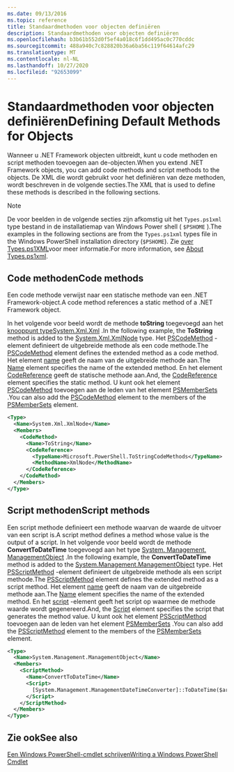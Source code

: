 ```yaml
---
ms.date: 09/13/2016
ms.topic: reference
title: Standaardmethoden voor objecten definiëren
description: Standaardmethoden voor objecten definiëren
ms.openlocfilehash: b3b61b552d0f5ef4a018c6f1dd495ac0c770cddc
ms.sourcegitcommit: 488a940c7c828820b36a6ba56c119f64614afc29
ms.translationtype: MT
ms.contentlocale: nl-NL
ms.lasthandoff: 10/27/2020
ms.locfileid: "92653099"
---
```

# <a name="defining-default-methods-for-objects"></a><span data-ttu-id="ae69d-103">Standaardmethoden voor objecten definiëren</span><span class="sxs-lookup"><span data-stu-id="ae69d-103">Defining Default Methods for Objects</span></span>

<span data-ttu-id="ae69d-104">Wanneer u .NET Framework objecten uitbreidt, kunt u code methoden en script methoden toevoegen aan de-objecten.</span><span class="sxs-lookup"><span data-stu-id="ae69d-104">When you extend .NET Framework objects, you can add code methods and script methods to the objects.</span></span>
<span data-ttu-id="ae69d-105">De XML die wordt gebruikt voor het definiëren van deze methoden, wordt beschreven in de volgende secties.</span><span class="sxs-lookup"><span data-stu-id="ae69d-105">The XML that is used to define these methods is described in the following sections.</span></span>

> [!NOTE]
> <span data-ttu-id="ae69d-106">De voor beelden in de volgende secties zijn afkomstig uit het `Types.ps1xml` type bestand in de installatiemap van Windows Power shell ( `$PSHOME` ).</span><span class="sxs-lookup"><span data-stu-id="ae69d-106">The examples in the following sections are from the `Types.ps1xml` types file in the Windows PowerShell installation directory (`$PSHOME`).</span></span> <span data-ttu-id="ae69d-107">Zie [over Types.ps1XML](/powershell/module/microsoft.powershell.core/about/about_types.ps1xml)voor meer informatie.</span><span class="sxs-lookup"><span data-stu-id="ae69d-107">For more information, see [About Types.ps1xml](/powershell/module/microsoft.powershell.core/about/about_types.ps1xml).</span></span>

## <a name="code-methods"></a><span data-ttu-id="ae69d-108">Code methoden</span><span class="sxs-lookup"><span data-stu-id="ae69d-108">Code methods</span></span>

<span data-ttu-id="ae69d-109">Een code methode verwijst naar een statische methode van een .NET Framework-object.</span><span class="sxs-lookup"><span data-stu-id="ae69d-109">A code method references a static method of a .NET Framework object.</span></span>

<span data-ttu-id="ae69d-110">In het volgende voor beeld wordt de methode **toString** toegevoegd aan het [ knooppunt typeSystem.Xml.Xml](/dotnet/api/System.Xml.XmlNode) .</span><span class="sxs-lookup"><span data-stu-id="ae69d-110">In the following example, the **ToString** method is added to the [System.Xml.XmlNode](/dotnet/api/System.Xml.XmlNode) type.</span></span> <span data-ttu-id="ae69d-111">Het [PSCodeMethod](/dotnet/api/system.management.automation.pscodemethod) -element definieert de uitgebreide methode als een code methode.</span><span class="sxs-lookup"><span data-stu-id="ae69d-111">The [PSCodeMethod](/dotnet/api/system.management.automation.pscodemethod) element defines the extended method as a code method.</span></span> <span data-ttu-id="ae69d-112">Het element [name](/dotnet/api/system.management.automation.psmemberinfo.name?view=pscore-6.2.0#System_Management_Automation_PSMemberInfo_Name) geeft de naam van de uitgebreide methode aan.</span><span class="sxs-lookup"><span data-stu-id="ae69d-112">The [Name](/dotnet/api/system.management.automation.psmemberinfo.name?view=pscore-6.2.0#System_Management_Automation_PSMemberInfo_Name) element specifies the name of the extended method.</span></span> <span data-ttu-id="ae69d-113">En het element [CodeReference](/dotnet/api/system.management.automation.pscodemethod.codereference?view=pscore-6.2.0#System_Management_Automation_PSCodeMethod_CodeReference) geeft de statische methode aan.</span><span class="sxs-lookup"><span data-stu-id="ae69d-113">And, the [CodeReference](/dotnet/api/system.management.automation.pscodemethod.codereference?view=pscore-6.2.0#System_Management_Automation_PSCodeMethod_CodeReference) element specifies the static method.</span></span> <span data-ttu-id="ae69d-114">U kunt ook het element [PSCodeMethod](/dotnet/api/system.management.automation.pscodemethod) toevoegen aan de leden van het element [PSMemberSets](/dotnet/api/system.management.automation.psmemberset?view=pscore-6.2.0) .</span><span class="sxs-lookup"><span data-stu-id="ae69d-114">You can also add the [PSCodeMethod](/dotnet/api/system.management.automation.pscodemethod) element to the members of the [PSMemberSets](/dotnet/api/system.management.automation.psmemberset?view=pscore-6.2.0) element.</span></span>

```xml
<Type>
  <Name>System.Xml.XmlNode</Name>
  <Members>
    <CodeMethod>
      <Name>ToString</Name>
      <CodeReference>
        <TypeName>Microsoft.PowerShell.ToStringCodeMethods</TypeName>
        <MethodName>XmlNode</MethodName>
      </CodeReference>
    </CodeMethod>
  </Members>
</Type>
```

## <a name="script-methods"></a><span data-ttu-id="ae69d-115">Script methoden</span><span class="sxs-lookup"><span data-stu-id="ae69d-115">Script methods</span></span>

<span data-ttu-id="ae69d-116">Een script methode definieert een methode waarvan de waarde de uitvoer van een script is.</span><span class="sxs-lookup"><span data-stu-id="ae69d-116">A script method defines a method whose value is the output of a script.</span></span> <span data-ttu-id="ae69d-117">In het volgende voor beeld wordt de methode **ConvertToDateTime** toegevoegd aan het type [System. Management. ManagementObject](/dotnet/api/System.Management.ManagementObject) .</span><span class="sxs-lookup"><span data-stu-id="ae69d-117">In the following example, the **ConvertToDateTime** method is added to the [System.Management.ManagementObject](/dotnet/api/System.Management.ManagementObject) type.</span></span> <span data-ttu-id="ae69d-118">Het [PSScriptMethod](/dotnet/api/system.management.automation.psscriptmethod?view=pscore-6.2.0) -element definieert de uitgebreide methode als een script methode.</span><span class="sxs-lookup"><span data-stu-id="ae69d-118">The [PSScriptMethod](/dotnet/api/system.management.automation.psscriptmethod?view=pscore-6.2.0) element defines the extended method as a script method.</span></span> <span data-ttu-id="ae69d-119">Het element [name](/dotnet/api/system.management.automation.psmemberinfo.name?view=pscore-6.2.0#System_Management_Automation_PSMemberInfo_Name) geeft de naam van de uitgebreide methode aan.</span><span class="sxs-lookup"><span data-stu-id="ae69d-119">The [Name](/dotnet/api/system.management.automation.psmemberinfo.name?view=pscore-6.2.0#System_Management_Automation_PSMemberInfo_Name) element specifies the name of the extended method.</span></span> <span data-ttu-id="ae69d-120">En het [script](/dotnet/api/system.management.automation.psscriptmethod.script?view=pscore-6.2.0#System_Management_Automation_PSScriptMethod_Script) -element geeft het script op waarmee de methode waarde wordt gegenereerd.</span><span class="sxs-lookup"><span data-stu-id="ae69d-120">And, the [Script](/dotnet/api/system.management.automation.psscriptmethod.script?view=pscore-6.2.0#System_Management_Automation_PSScriptMethod_Script) element specifies the script that generates the method value.</span></span> <span data-ttu-id="ae69d-121">U kunt ook het element [PSScriptMethod](/dotnet/api/system.management.automation.psscriptmethod?view=pscore-6.2.0) toevoegen aan de leden van het element [PSMemberSets](/dotnet/api/system.management.automation.psmemberset?view=pscore-6.2.0) .</span><span class="sxs-lookup"><span data-stu-id="ae69d-121">You can also add the [PSScriptMethod](/dotnet/api/system.management.automation.psscriptmethod?view=pscore-6.2.0) element to the members of the [PSMemberSets](/dotnet/api/system.management.automation.psmemberset?view=pscore-6.2.0) element.</span></span>

```xml
<Type>
  <Name>System.Management.ManagementObject</Name>
  <Members>
    <ScriptMethod>
      <Name>ConvertToDateTime</Name>
      <Script>
        [System.Management.ManagementDateTimeConverter]::ToDateTime($args[0])
      </Script>
    </ScriptMethod>
  </Members>
</Type>
```

## <a name="see-also"></a><span data-ttu-id="ae69d-122">Zie ook</span><span class="sxs-lookup"><span data-stu-id="ae69d-122">See also</span></span>

[<span data-ttu-id="ae69d-123">Een Windows PowerShell-cmdlet schrijven</span><span class="sxs-lookup"><span data-stu-id="ae69d-123">Writing a Windows PowerShell Cmdlet</span></span>](./writing-a-windows-powershell-cmdlet.md)
